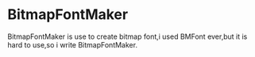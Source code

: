 # BitmapFontMaker
BitmapFontMaker is use to create bitmap font,i used BMFont ever,but it is hard to use,so i write BitmapFontMaker.
